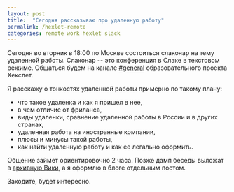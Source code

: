 ```yaml
---
layout: post
title:  "Сегодня рассказываю про удаленную работу"
permalink: /hexlet-remote
categories: remote work hexlet slack
---
```


Сегодня во вторник в 18:00 по Москве состоиться слаконар на тему
удаленной работы. Слаконар -- это конференция в Слаке в текстовом
режиме. Общаться будем на канале [#general][general]
образовательного проекта Хекслет.

Я расскажу о тонкостях удаленной работы примерно по такому плану:

- что такое удаленка и как я пришел в нее,
- в чем отличие от фриланса,
- виды удаленки, сравнение удаленной работы в России и в других странах,
- удаленная работа на иностранные компании,
- плюсы и минусы такой работы,
- как найти удаленную работу и как ее легально оформить.

Общение займет ориентировочно 2 часа. Позже дамп беседы выложат в
[архивную Вики][wiki], а я оформлю в блоге отдельным постом.

Заходите, будет интересно.

[general]: https://hexlet-ru.slack.com/archives/general
[wiki]: https://github.com/Hexlet/hexlet-slack-archive/wiki
